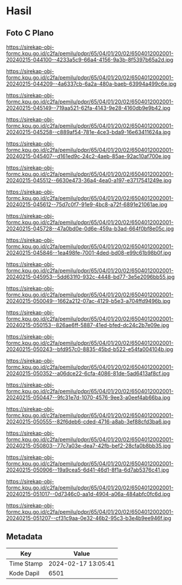 # Hasil

## Foto C Plano

https://sirekap-obj-formc.kpu.go.id/c2fa/pemilu/pdpr/65/04/01/20/02/6504012002001-20240215-044100--4233a5c9-66a4-4156-9a3b-8f5397b65a2d.jpg

https://sirekap-obj-formc.kpu.go.id/c2fa/pemilu/pdpr/65/04/01/20/02/6504012002001-20240215-044209--4a6337cb-6a2a-480a-baeb-63994a499c6e.jpg

https://sirekap-obj-formc.kpu.go.id/c2fa/pemilu/pdpr/65/04/01/20/02/6504012002001-20240215-045149--719aa521-62fa-4143-9e28-4160db9e9b42.jpg

https://sirekap-obj-formc.kpu.go.id/c2fa/pemilu/pdpr/65/04/01/20/02/6504012002001-20240215-045258--c889af54-781e-4ce3-bda9-16e63411624a.jpg

https://sirekap-obj-formc.kpu.go.id/c2fa/pemilu/pdpr/65/04/01/20/02/6504012002001-20240215-045407--d161ed9c-24c2-4aeb-85ae-92ac10af700e.jpg

https://sirekap-obj-formc.kpu.go.id/c2fa/pemilu/pdpr/65/04/01/20/02/6504012002001-20240215-045512--6630e473-36a4-4ea0-a197-e3717541249e.jpg

https://sirekap-obj-formc.kpu.go.id/c2fa/pemilu/pdpr/65/04/01/20/02/6504012002001-20240215-045612--75d7c0f7-91e9-4bc8-a72f-6891e21061ae.jpg

https://sirekap-obj-formc.kpu.go.id/c2fa/pemilu/pdpr/65/04/01/20/02/6504012002001-20240215-045728--47a0bd0e-0d6e-459a-b3ad-664f0bf8e05c.jpg

https://sirekap-obj-formc.kpu.go.id/c2fa/pemilu/pdpr/65/04/01/20/02/6504012002001-20240215-045846--1ea498fe-7001-4ded-bd08-e99c61b98b0f.jpg

https://sirekap-obj-formc.kpu.go.id/c2fa/pemilu/pdpr/65/04/01/20/02/6504012002001-20240215-045953--5dd631f0-932c-4448-bd77-3e5e2096bb55.jpg

https://sirekap-obj-formc.kpu.go.id/c2fa/pemilu/pdpr/65/04/01/20/02/6504012002001-20240215-050049--1662a212-07ac-4129-b5e3-a704ffd9496b.jpg

https://sirekap-obj-formc.kpu.go.id/c2fa/pemilu/pdpr/65/04/01/20/02/6504012002001-20240215-050153--826ae6ff-5887-41ed-bfed-dc24c2b7e09e.jpg

https://sirekap-obj-formc.kpu.go.id/c2fa/pemilu/pdpr/65/04/01/20/02/6504012002001-20240215-050243--bfd957c0-8835-45bd-b522-e54fa004104b.jpg

https://sirekap-obj-formc.kpu.go.id/c2fa/pemilu/pdpr/65/04/01/20/02/6504012002001-20240215-050352--a06dce22-6cfa-4086-81de-5ad6413af8cf.jpg

https://sirekap-obj-formc.kpu.go.id/c2fa/pemilu/pdpr/65/04/01/20/02/6504012002001-20240215-050447--9fc31e7d-1070-4576-9ee3-a0eef4ab66ba.jpg

https://sirekap-obj-formc.kpu.go.id/c2fa/pemilu/pdpr/65/04/01/20/02/6504012002001-20240215-050555--82f6deb6-cded-4716-a8ab-3ef88cfd3ba6.jpg

https://sirekap-obj-formc.kpu.go.id/c2fa/pemilu/pdpr/65/04/01/20/02/6504012002001-20240215-050803--77c7a03e-dea7-42fb-bef2-28cfa0b8bb35.jpg

https://sirekap-obj-formc.kpu.go.id/c2fa/pemilu/pdpr/65/04/01/20/02/6504012002001-20240215-050906--19a9cea5-6d41-46d1-8f1a-6d7ab5376c41.jpg

https://sirekap-obj-formc.kpu.go.id/c2fa/pemilu/pdpr/65/04/01/20/02/6504012002001-20240215-051017--0d7346c0-aa1d-4904-a06a-484abfc0fc6d.jpg

https://sirekap-obj-formc.kpu.go.id/c2fa/pemilu/pdpr/65/04/01/20/02/6504012002001-20240215-051207--cf31c9aa-0e32-46b2-95c3-b3e4b9ee946f.jpg


## Metadata

| Key        | Value               |
| ---------- | ------------------- |
| Time Stamp | 2024-02-17 13:05:41 |
| Kode Dapil | 6501                |



